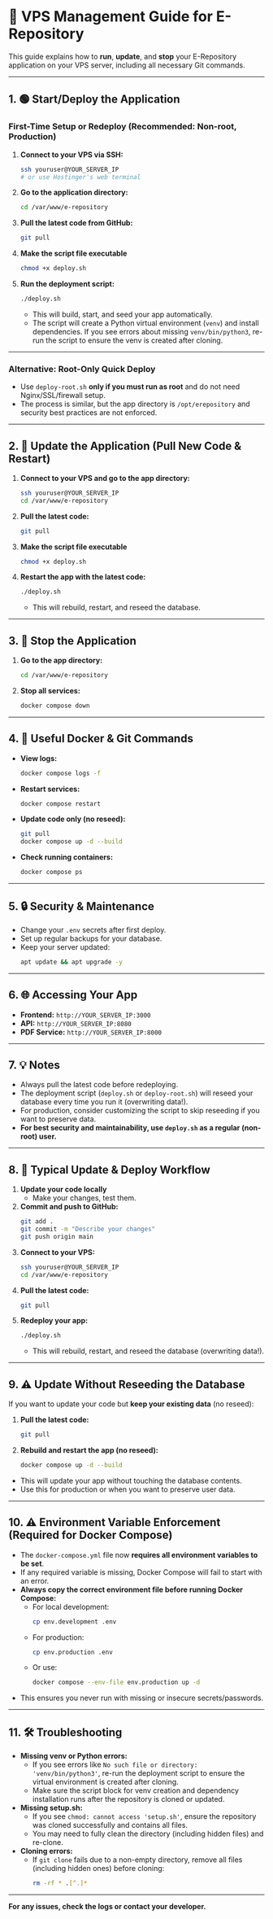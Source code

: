 # 🚀 VPS Management Guide for E-Repository

This guide explains how to **run**, **update**, and **stop** your E-Repository application on your VPS server, including all necessary Git commands.

---

## 1. 🟢 Start/Deploy the Application

### **First-Time Setup or Redeploy (Recommended: Non-root, Production)**
1. **Connect to your VPS via SSH:**
   ```bash
   ssh youruser@YOUR_SERVER_IP
   # or use Hostinger's web terminal
   ```
2. **Go to the application directory:**
   ```bash
   cd /var/www/e-repository
   ```
3. **Pull the latest code from GitHub:**
   ```bash
   git pull
   ```
4. **Make the script file executable**
   ```bash
   chmod +x deploy.sh
   ```
5. **Run the deployment script:**
   ```bash
   ./deploy.sh
   ```
   - This will build, start, and seed your app automatically.
   - The script will create a Python virtual environment (`venv`) and install dependencies. If you see errors about missing `venv/bin/python3`, re-run the script to ensure the venv is created after cloning.

---

### **Alternative: Root-Only Quick Deploy**
- Use `deploy-root.sh` **only if you must run as root** and do not need Nginx/SSL/firewall setup.
- The process is similar, but the app directory is `/opt/erepository` and security best practices are not enforced.

---

## 2. 🔄 Update the Application (Pull New Code & Restart)

1. **Connect to your VPS and go to the app directory:**
   ```bash
   ssh youruser@YOUR_SERVER_IP
   cd /var/www/e-repository
   ```
2. **Pull the latest code:**
   ```bash
   git pull
   ```
3. **Make the script file executable**
   ```bash
   chmod +x deploy.sh
   ```
4. **Restart the app with the latest code:**
   ```bash
   ./deploy.sh
   ```
   - This will rebuild, restart, and reseed the database.

---

## 3. 🛑 Stop the Application

1. **Go to the app directory:**
   ```bash
   cd /var/www/e-repository
   ```
2. **Stop all services:**
   ```bash
   docker compose down
   ```

---

## 4. 📝 Useful Docker & Git Commands

- **View logs:**
  ```bash
  docker compose logs -f
  ```
- **Restart services:**
  ```bash
  docker compose restart
  ```
- **Update code only (no reseed):**
  ```bash
  git pull
  docker compose up -d --build
  ```
- **Check running containers:**
  ```bash
  docker compose ps
  ```

---

## 5. 🔒 Security & Maintenance
- Change your `.env` secrets after first deploy.
- Set up regular backups for your database.
- Keep your server updated:
  ```bash
  apt update && apt upgrade -y
  ```

---

## 6. 🌐 Accessing Your App
- **Frontend:** `http://YOUR_SERVER_IP:3000`
- **API:** `http://YOUR_SERVER_IP:8080`
- **PDF Service:** `http://YOUR_SERVER_IP:8000`

---

## 7. 💡 Notes
- Always pull the latest code before redeploying.
- The deployment script (`deploy.sh` or `deploy-root.sh`) will reseed your database every time you run it (overwriting data!).
- For production, consider customizing the script to skip reseeding if you want to preserve data.
- **For best security and maintainability, use `deploy.sh` as a regular (non-root) user.**

---

## 8. 🔄 Typical Update & Deploy Workflow

1. **Update your code locally**
   - Make your changes, test them.
2. **Commit and push to GitHub:**
   ```bash
   git add .
   git commit -m "Describe your changes"
   git push origin main
   ```
3. **Connect to your VPS:**
   ```bash
   ssh youruser@YOUR_SERVER_IP
   cd /var/www/e-repository
   ```
4. **Pull the latest code:**
   ```bash
   git pull
   ```
5. **Redeploy your app:**
   ```bash
   ./deploy.sh
   ```
   - This will rebuild, restart, and reseed the database (overwriting data!).

---

## 9. ⚠️ Update Without Reseeding the Database

If you want to update your code but **keep your existing data** (no reseed):

1. **Pull the latest code:**
   ```bash
   git pull
   ```
2. **Rebuild and restart the app (no reseed):**
   ```bash
   docker compose up -d --build
   ```

- This will update your app without touching the database contents.
- Use this for production or when you want to preserve user data.

---

## 10. ⚠️ Environment Variable Enforcement (Required for Docker Compose)

- The `docker-compose.yml` file now **requires all environment variables to be set**.
- If any required variable is missing, Docker Compose will fail to start with an error.
- **Always copy the correct environment file before running Docker Compose:**
  - For local development:
    ```bash
    cp env.development .env
    ```
  - For production:
    ```bash
    cp env.production .env
    ```
  - Or use:
    ```bash
    docker compose --env-file env.production up -d
    ```
- This ensures you never run with missing or insecure secrets/passwords.

---

## 11. 🛠️ Troubleshooting

- **Missing venv or Python errors:**
  - If you see errors like `No such file or directory: 'venv/bin/python3'`, re-run the deployment script to ensure the virtual environment is created after cloning.
  - Make sure the script block for venv creation and dependency installation runs after the repository is cloned or updated.
- **Missing setup.sh:**
  - If you see `chmod: cannot access 'setup.sh'`, ensure the repository was cloned successfully and contains all files.
  - You may need to fully clean the directory (including hidden files) and re-clone.
- **Cloning errors:**
  - If `git clone` fails due to a non-empty directory, remove all files (including hidden ones) before cloning:
    ```bash
    rm -rf * .[^.]*
    ```

---

**For any issues, check the logs or contact your developer.** 